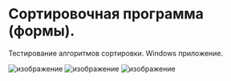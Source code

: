 # Сортировочная программа (формы).

Тестирование алгоритмов сортировки. Windows приложение.

![изображение](https://user-images.githubusercontent.com/78896451/109724041-fc7db980-7bbf-11eb-9cd6-2d157f56149f.png)
![изображение](https://user-images.githubusercontent.com/78896451/109724100-14edd400-7bc0-11eb-9787-350a1d93cf1f.png)
![изображение](https://user-images.githubusercontent.com/78896451/109724131-21722c80-7bc0-11eb-8d20-19eb287a53c7.png)

